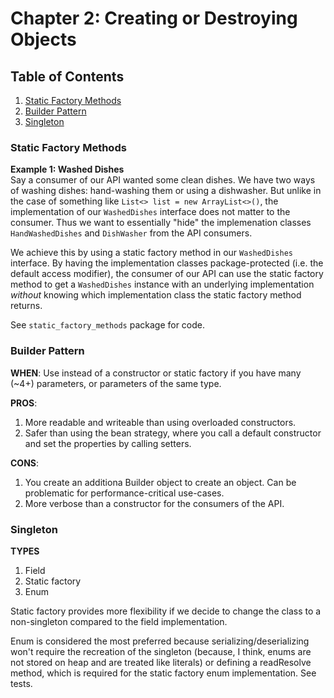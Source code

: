 # Chapter 2: Creating or Destroying Objects 


## Table of Contents
1. [Static Factory Methods](#static-factory-methods)
2. [Builder Pattern](#builder-pattern)
3. [Singleton](#singleton)
### Static Factory Methods

**Example 1: Washed Dishes**  
Say a consumer of our API wanted some clean dishes. We have two ways of washing dishes: hand-washing them 
or using a dishwasher. But unlike in the case of something like `List<> list = new ArrayList<>()`, the 
implementation of our `WashedDishes` interface does not matter to the consumer. Thus we want to essentially
"hide" the implemenation classes `HandWashedDishes` and `DishWasher` from the API consumers.  

We achieve this by using a static factory method in our `WashedDishes` interface. By having the implementation 
classes package-protected (i.e. the default access modifier), the consumer of our API can use the static factory 
method to get a `WashedDishes` instance with an underlying implementation _without_ knowing which implementation 
class the static factory method returns.  

See `static_factory_methods` package for code.  

### Builder Pattern  

**WHEN**: Use instead of a constructor or static factory if you have many (~4+) parameters, or parameters of the same type.  

**PROS**: 
1. More readable and writeable than using overloaded constructors. 
2. Safer than using the bean strategy, where you call a default constructor and set the properties by calling setters.  

**CONS**:
1. You create an additiona Builder object to create an object. Can be problematic for performance-critical use-cases.
2. More verbose than a constructor for the consumers of the API.

### Singleton  

**TYPES**  
1. Field
2. Static factory
3. Enum

Static factory provides more flexibility if we decide to change the class to a non-singleton compared to the field implementation.  

Enum is considered the most preferred because serializing/deserializing won't require the recreation of the singleton (because, I think, enums are not stored on heap and are treated like literals) or defining a readResolve method, which is required for the static factory enum implementation. See tests.    


